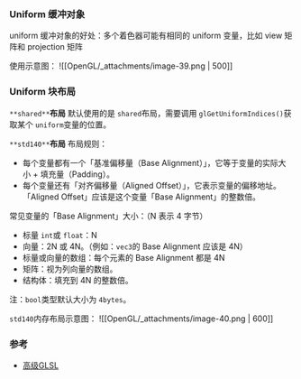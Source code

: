 ### Uniform 缓冲对象
uniform 缓冲对象的好处：多个着色器可能有相同的 uniform 变量，比如 view 矩阵和 projection 矩阵

使用示意图：
![[OpenGL/_attachments/image-39.png | 500]]

### Uniform 块布局
`**shared**`**布局**
默认使用的是 `shared`布局，需要调用 `glGetUniformIndices()`获取某个 `uniform`变量的位置。

`**std140**`**布局**
布局规则：

- 每个变量都有一个「基准偏移量（Base Alignment）」，它等于变量的实际大小 + 填充量（Padding）。
- 每个变量还有「对齐偏移量（Aligned Offset）」，它表示变量的偏移地址。「Aligned Offset」应该是这个变量「Base Alignment」的整数倍。

常见变量的「Base Alignment」大小：（N 表示 4 字节）

- 标量 `int`或 `float`：N
- 向量：2N 或 4N。（例如：`vec3`的 Base Alignment 应该是 4N）
- 标量或向量的数组：每个元素的 Base Alignment 都是 4N
- 矩阵：视为列向量的数组。
- 结构体：填充到 4N 的整数倍。

注：`bool`类型默认大小为 `4bytes`。

`std140`内存布局示意图：
![[OpenGL/_attachments/image-40.png | 600]]

### 参考

- [高级GLSL](https://learnopengl-cn.github.io/04%20Advanced%20OpenGL/08%20Advanced%20GLSL/)
